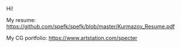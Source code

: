 Hi!

My resume: https://github.com/spefk/spefk/blob/master/Kurmazov_Resume.pdf

My CG portfolio: https://www.artstation.com/specter